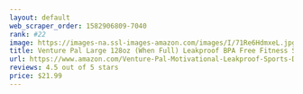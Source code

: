 ```yaml
---
layout: default 
﻿web_scraper_order: 1582906809-7040
rank: #22
image: https://images-na.ssl-images-amazon.com/images/I/71Re6HdmxeL.jpg
title: Venture Pal Large 128oz (When Full) Leakproof BPA Free Fitness Sports Water Bottle with…
url: https://www.amazon.com/Venture-Pal-Motivational-Leakproof-Sports-Deep/dp/B07Q55TR2D/ref=zg_mw_sporting-goods_22?_encoding=UTF8&psc=1&refRID=2VTEBFM0FKHWWGSXP9AH
reviews: 4.5 out of 5 stars
price: $21.99 
---
```

